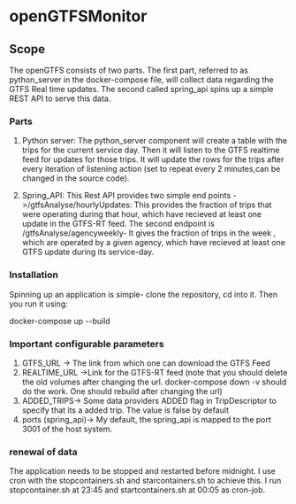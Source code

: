 # openGTFSMonitor

## Scope
The openGTFS consists of two parts. The first part, referred to as python_server in the docker-compose file, will collect data regarding the GTFS Real time updates. The second called spring_api spins up a simple REST API to serve this data.

### Parts

1. Python server: The python_server component will create a table with the trips for the current service day. Then it will listen to the GTFS realtime feed for updates for those trips. It will update the rows for the trips after every iteration of listening action (set to repeat every 2 minutes,can be changed in the source code).

2. Spring_API: This Rest API provides two simple end points ->/gtfsAnalyse/hourlyUpdates: This provides the fraction of trips that were operating during that hour, which have recieved at least one update in the GTFS-RT feed.  The second endpoint is /gtfsAnalyse/agencyweekly- It gives the fraction of trips in the week , which are operated by a given agency, which have recieved at least one GTFS update during its service-day.

### Installation
Spinning up an application is simple- clone the repository, cd into it. Then you run it using:

   docker-compose up --build

### Important configurable parameters

 1. GTFS_URL -> The link from which one can download the GTFS Feed
 2. REALTIME_URL ->Link for the GTFS-RT feed (note that you should delete the old volumes after changing the url. docker-compose down -v should do the work. One should rebuild after changing the url)
 3. ADDED_TRIPS-> Some data providers ADDED flag in TripDescriptor to specify that its a added trip. The value is false by default
 4. ports (spring_api)-> My default, the spring_api is mapped to the port 3001 of the host system. 

### renewal of data
The application needs to be stopped and restarted before midnight. I use cron with the stopcontainers.sh and starcontainers.sh to achieve this. I run stopcontainer.sh at 23:45 and startcontainers.sh at 00:05 as cron-job.